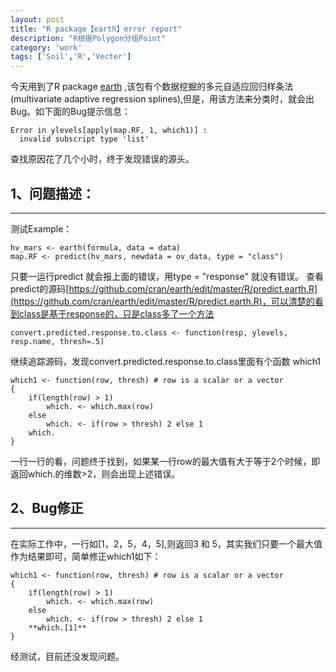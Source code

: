 ```yaml
---
layout: post
title: "R package【earth】error report"
description: "R根据Polygon分组Point"
category: 'work'
tags: ['Soil','R','Vecter']
---
```


今天用到了R package [earth](http://cran.r-project.org/web/packages/earth/index.html) ,该包有个数据挖掘的多元自适应回归样条法(multivariate adaptive regression splines),但是，用该方法来分类时，就会出Bug。如下面的Bug提示信息：

    Error in ylevels[apply(map.RF, 1, which1)] : 
      invalid subscript type 'list'

查找原因花了几个小时，终于发现错误的源头。

<!--more-->


1、问题描述：
-

----------
  测试Example：
   
    hv_mars <- earth(formula, data = data)
    map.RF <- predict(hv_mars, newdata = ov_data, type = "class")


   只要一运行predict 就会报上面的错误，用type = "response" 就没有错误。
查看predict的源码[https://github.com/cran/earth/edit/master/R/predict.earth.R](https://github.com/cran/earth/edit/master/R/predict.earth.R)，可以清楚的看到class是基于response的，只是class多了一个方法

    convert.predicted.response.to.class <- function(resp, ylevels, resp.name, thresh=.5)

继续追踪源码，发现convert.predicted.response.to.class里面有个函数 which1


    which1 <- function(row, thresh) # row is a scalar or a vector
    {
        if(length(row) > 1)
            which. <- which.max(row)
        else
            which. <- if(row > thresh) 2 else 1
        which.
    }


一行一行的看，问题终于找到，如果某一行row的最大值有大于等于2个时候，即返回which.的维数>2，则会出现上述错误。


2、Bug修正
-

----------

在实际工作中，一行如[1，2，5，4，5],则返回3 和 5，其实我们只要一个最大值作为结果即可，简单修正which1如下：
    
    which1 <- function(row, thresh) # row is a scalar or a vector
    {
        if(length(row) > 1)
            which. <- which.max(row)
        else
            which. <- if(row > thresh) 2 else 1
        **which.[1]**
    }

经测试，目前还没发现问题。






